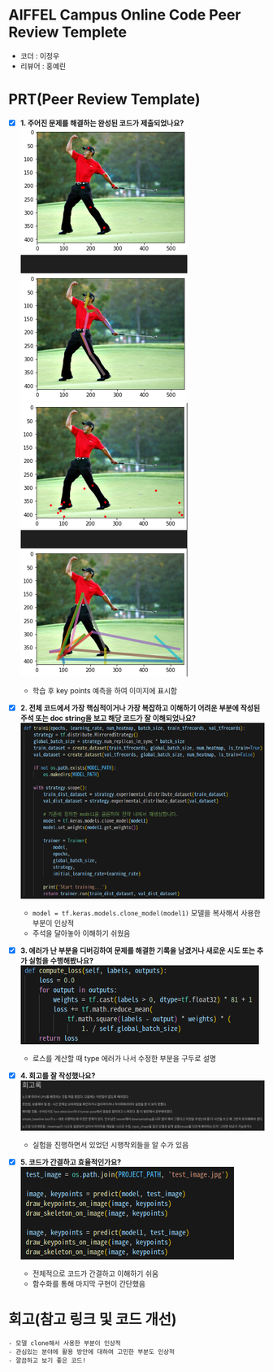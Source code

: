 # AIFFEL Campus Online Code Peer Review Templete
- 코더 : 이정우
- 리뷰어 : 홍예린


# PRT(Peer Review Template)
- [X]  **1. 주어진 문제를 해결하는 완성된 코드가 제출되었나요?**  
    ![keys1](./images/keys1.png) ![keys2](./images/keys2.png)  
    - 학습 후 key points 예측을 하여 이미지에 표시함
    
- [X]  **2. 전체 코드에서 가장 핵심적이거나 가장 복잡하고 이해하기 어려운 부분에 작성된 
주석 또는 doc string을 보고 해당 코드가 잘 이해되었나요?**  
    ![simplebaseline](./images/simplebaseline.png)  
    - `model = tf.keras.models.clone_model(model1)` 모델을 복사해서 사용한 부분이 인상적
    - 주석을 달아놓아 이해하기 쉬웠음

- [X]  **3. 에러가 난 부분을 디버깅하여 문제를 해결한 기록을 남겼거나
새로운 시도 또는 추가 실험을 수행해봤나요?**  
    ![loss](./images/loss.png)  
    - 로스를 계산할 때 type 에러가 나서 수정한 부분을 구두로 설명
        
- [X]  **4. 회고를 잘 작성했나요?**  
    ![retro](./images/retro.png)  
    - 실험을 진행하면서 있었던 시행착외들을 알 수가 있음
        
- [X]  **5. 코드가 간결하고 효율적인가요?**  
    ![code](./images/code.png)  
    - 전체적으로 코드가 간결하고 이해하기 쉬움
    - 함수화를 통해 마지막 구현이 간단했음


# 회고(참고 링크 및 코드 개선)
```
- 모델 clone해서 사용한 부분이 인상적
- 관심있는 분야에 활용 방안에 대하여 고민한 부분도 인상적
- 깔끔하고 보기 좋은 코드!
```
